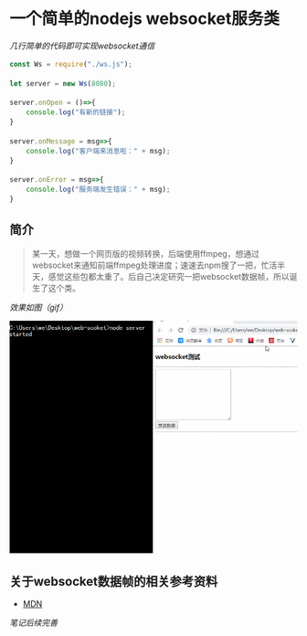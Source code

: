# 一个简单的nodejs websocket服务类

*几行简单的代码即可实现websocket通信*

```javascript
const Ws = require("./ws.js");

let server = new Ws(8080);

server.onOpen = ()=>{
    console.log("有新的链接");
}

server.onMessage = msg=>{
    console.log("客户端来消息啦：" + msg);
}

server.onError = msg=>{
    console.log("服务端发生错误：" + msg);
}

```

## 简介

> 某一天，想做一个网页版的视频转换，后端使用ffmpeg，想通过websocket来通知前端ffmpeg处理进度；速速去npm搜了一把，忙活半天，感觉这些包都太重了。后自己决定研究一把websocket数据帧，所以诞生了这个类。


*效果如图（gif）*

![GIF效果图加载中...](./test/GIF.gif)

## 关于websocket数据帧的相关参考资料
* [MDN](https://developer.mozilla.org/zh-CN/docs/Web/API/WebSockets_API/Writing_WebSocket_servers)
  
*笔记后续完善*